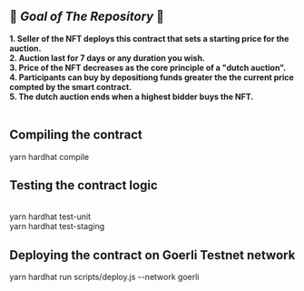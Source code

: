 <br>
<br>
<br>





##        🚀 **_Goal of The Repository_**   🚀<br>

**1. Seller of the NFT deploys this contract that sets a starting price for the auction.**<br>
**2. Auction last for 7 days or any duration you wish.**<br>
**3. Price of the NFT decreases as the  core principle of a "dutch auction".**<br>
**4. Participants can buy by depositiong funds greater the the current price compted by the smart contract.**<br>
**5. The dutch auction ends when a highest bidder buys the NFT.**<br>
<br>


## Compiling the contract


yarn hardhat compile<br>

## Testing the contract logic 
<br>
yarn hardhat test-unit<br>
yarn hardhat test-staging<br>

## Deploying the contract on Goerli Testnet network<br>

yarn hardhat  run scripts/deploy.js --network goerli<br>